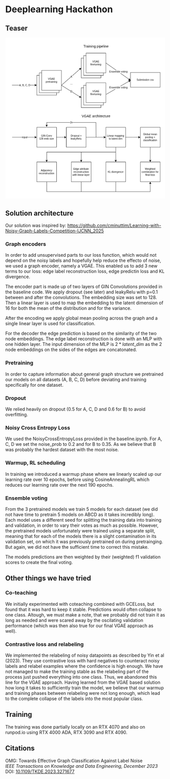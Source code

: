 # Deeplearning Hackathon

## Teaser 
![Diagram of architecture](architecture_diagram.png)

## Solution architecture

Our solution was inspired by: https://github.com/cminuttim/Learning-with-Noisy-Graph-Labels-Competition-IJCNN_2025

### Graph encoders

In order to add unsupervised parts to our loss function, which would not depend on the noisy labels and hopefully help reduce the effecto of noise, we used a graph encoder, namely a VGAE. This enabled us to add 3 new terms to our loss: edge label reconstruction loss, edge predictin loss and KL divergence. 

The encoder part is made up of two layers of GIN Convolutions provided in the baseline code. We apply dropout (see later) and leakyRelu with p=0.1 between and after the convolutions. The embedding size was set to 128. Then a linear layer is used to map the embedding to the latent dimension of 16 for both the mean of the distribution and for the variance. 

After the encoding we apply global mean pooling across the graph and a single linear layer is used for classification.

For the decoder the edge prediction is based on the similarity of the two node embeddings. The edge label reconstruction is done with an MLP with one hidden layer. The input dimension of the MLP is $2*latent\_dim$ as the 2 node embeddings on the sides of the edges are concatonated. 

### Pretraining

In order to capture information about general graph structure we pretrained our models on all datasets (A, B, C, D) before deviating and training specifically for one dataset. 

### Dropout 

We relied heavily on dropout (0.5 for A, C, D and 0.6 for B) to avoid overfitting. 

### Noisy Cross Entropy Loss

We used the NoisyCrossEntropyLoss provided in the baseline.ipynb. For A, C, D we set the noise_prob to 0.2 and for B to 0.35. As we believe that B was probably the hardest dataset with the most noise.

### Warmup, RL scheduling

In training we introduced a warmup phase where we linearly scaled up our learning rate over 10 epochs, before using CosineAnnealingRL which reduces our learning rate over the next 190 epochs.

### Ensemble voting

From the 3 pretrained models we train 5 models for each dataset (we did not have time to pretrain 5 models on ABCD as it takes incredibly long). Each model uses a different seed for splitting the training data into training and validation, in order to vary their votes as much as possible. However, the pretrained models unfortunately were trained using a separate split, meaning that for each of the models there is a slight contamination in its validation set, on which it was previously pretrained on during pretrainging. But again, we did not have the sufficient time to correct this mistake.

The models predictions are then weighted by their (weighted) f1 validation scores to create the final voting. 

## Other things we have tried

### Co-teaching

We initially experimented with coteaching combined with GCELoss, but found that it was hard to keep it stable. Predictions would often collapse to one class. Altough, we must make a note, that we probably did not train it as long as needed and were scared away by the oscilating validation performance (which was then also true for our final VGAE approach as well).

### Contrastive loss and relabeling

We implemented the relabeling of noisy datapoints as described by Yin et al (2023). They use contrastive loss with hard negatives to counteract noisy labels and relabel examples where the confidence is high enough. We have not managed to make the training stable as the relabeling part of the process just pushed everything into one class. Thus, we abandoned this line for the VGAE approach. Having learned from the VGAE based solution how long it takes to sufficiently train the model, we believe that our warmup and training phases between relabeling were not long enough, which lead to the complete collapse of the labels into the most popular class. 


## Training

The training was done partially locally on an RTX 4070 and also on runpod.io using RTX 4000 ADA, RTX 3090 and RTX 4090.

## Citations

OMG: Towards Effective Graph Classification Against Label Noise  
*IEEE Transactions on Knowledge and Data Engineering, December 2023*  
DOI: [10.1109/TKDE.2023.3271677](https://doi.org/10.1109/TKDE.2023.3271677)